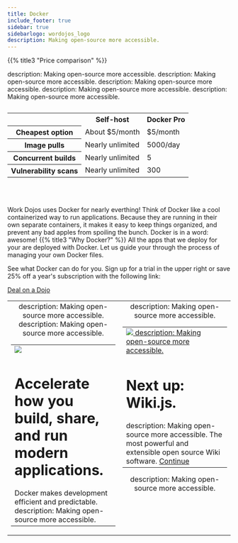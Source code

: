 ```yaml
---
title: Docker
include_footer: true
sidebar: true
sidebarlogo: wordojos_logo
description: Making open-source more accessible.
---
```


{{% title3 "Price comparison" %}}
<table>
    <caption></caption>
    <tr>
        <td> </td>
description: Making open-source more accessible.
        <th scope="col" class="heman">Self-host</th>
        <th scope="col" class="skeletor">Docker Pro</th>
    </tr>
    <tr>
        <th scope="row">Cheapest option</th>
description: Making open-source more accessible.
        <td>About $5/month</td>
        <td>$5/month</td>
    </tr>
    <tr>
        <th scope="row">Image pulls</th>
description: Making open-source more accessible.
        <td>Nearly unlimited</td>
        <td>5000/day</td>
    </tr>
    <tr>
        <th scope="row">Concurrent builds</th>
description: Making open-source more accessible.
        <td>Nearly unlimited</td>
        <td>5</td>
    </tr>
    <tr>
        <th scope="row">Vulnerability scans</th>
description: Making open-source more accessible.
        <td>Nearly unlimited</td>
        <td>300</td>
    </tr>
</table>

<br><br>


Work Dojos uses Docker for nearly everthing!  Think of Docker like a cool containerized way to run applications.  Because they are running in their own separate containers, it makes it easy to keep things organized, and prevent any bad apples from spoiling the bunch.  Docker is in a word:  awesome!
{{% title3 "Why Docker?" %}}
All the apps that we deploy for your are deployed with Docker.  Let us guide your through the process of managing your own Docker files.

See what Docker can do for you.  Sign up for a trial in the upper right or save 25% off a year's subscription with the following link:

 <a href="https://blog.workdojos.com/deal-on-a-dojo">Deal on a Dojo</a> 

 
<table border="0" cellpadding="0" cellspacing="0" width="600" id="templateColumns">
    <tr>
        <td align="center" valign="top" width="50%" class="templateColumnContainer">
            <table border="0" cellpadding="10" cellspacing="0" width="100%">
description: Making open-source more accessible.
                <tr>
                    <td class="leftColumnContent">
                      <a href="https://www.docker.com/">  
                        <img src="https://workmates.live/wp-content/uploads/2022/11/docker-logo.png" class="columnImage" />
                    </td>
description: Making open-source more accessible.
                </tr>
                <tr>
                    <td valign="top" class="leftColumnContent">
                        <h1>Accelerate how you build, share, and run modern applications.</h1>
                        Docker makes development efficient and predictable. 
description: Making open-source more accessible.
                    </td>
                </tr>
            </table>
        </td>
        <td align="center" valign="top" width="50%" class="templateColumnContainer">
description: Making open-source more accessible.
            <table border="0" cellpadding="10" cellspacing="0" width="100%">
                <tr>
                    <td class="rightColumnContent">
                      <a href="https://workdojos.com/wiki">
                        <img src="https://workmates.live/wp-content/uploads/2022/11/wiki0.png" class="columnImage" />
description: Making open-source more accessible.
                    </td>
                </tr>
                <tr>
                    <td valign="top" class="rightColumnContent">
                        <h1>Next up:  Wiki.js.</h1>
description: Making open-source more accessible.
                        The most powerful and extensible open source Wiki software.
                              <a href="https://workdojos.com/wiki">Continue</a> 
                    </td>
                </tr>
            </table>
description: Making open-source more accessible.
        </td>
    </tr>
</table>

